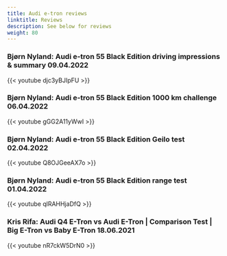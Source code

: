 ```yaml
---
title: Audi e-tron reviews
linktitle: Reviews
description: See below for reviews
weight: 80
---
```

### Bjørn Nyland: Audi e-tron 55 Black Edition driving impressions & summary 09.04.2022

{{< youtube djc3yBJIpFU >}}
### Bjørn Nyland: Audi e-tron 55 Black Edition 1000 km challenge 06.04.2022

{{< youtube gGG2A11yWwI >}}
### Bjørn Nyland: Audi e-tron 55 Black Edition Geilo test 02.04.2022

{{< youtube Q8OJGeeAX7o >}}
### Bjørn Nyland: Audi e-tron 55 Black Edition range test 01.04.2022

{{< youtube qlRAHHjaDfQ >}}
### Kris Rifa: Audi Q4 E-Tron vs Audi E-Tron | Comparison Test | Big E-Tron vs Baby E-Tron 18.06.2021

{{< youtube nR7ckW5DrN0 >}}
